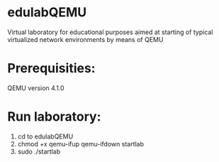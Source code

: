 # edulabQEMU
Virtual laboratory for educational purposes aimed at starting of typical virtualized network environments by means of QEMU

# Prerequisities:

QEMU version 4.1.0

# Run laboratory:

1. cd to edulabQEMU
2. chmod +x qemu-ifup qemu-ifdown startlab
3. sudo ./startlab
